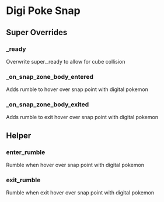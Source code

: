 # Digi Poke Snap

## Super Overrides

### _ready

Overwrite super._ready to allow for cube collision

### _on_snap_zone_body_entered

Adds rumble to hover over snap point with digital pokemon

### _on_snap_zone_body_exited

Adds rumble to exit hover over snap point with digital pokemon

## Helper

### enter_rumble

Rumble when hover over snap point with digital pokemon

### exit_rumble

Rumble when exit hover over snap point with digital pokemon
